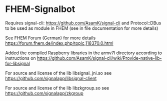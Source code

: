 # FHEM-Signalbot

Requires signal-cli: https://github.com/AsamK/signal-cli
and Protocol::DBus to be used as module in FHEM (see in file documentation for more details)

See FHEM Forum (German) for more details
https://forum.fhem.de/index.php/topic,118370.0.html

Added the compiled Raspberry libraries in the armv7l directory according to instructions on
https://github.com/AsamK/signal-cli/wiki/Provide-native-lib-for-libsignal

For source and license of the lib libsignal_jni.so see
https://github.com/signalapp/libsignal-client

For source and license of the lib libzkgroup.so see
https://github.com/signalapp/zkgroup

